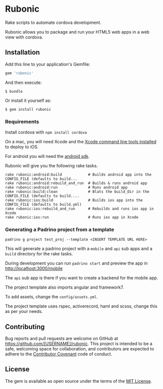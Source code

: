 # Rubonic

Rake scripts to automate cordova development.

Rubonic allows you to package and run your HTML5 web apps in a web view with cordova.

## Installation

Add this line to your application's Gemfile:

```ruby
gem 'rubonic'
```

And then execute:

    $ bundle

Or install it yourself as:

    $ gem install rubonic


### Requirements

Install cordova with `npm install cordova`

On a mac, you will need Xcode and the [Xcode command line tools installed](https://developer.apple.com/library/mac/recipes/xcode_help-locations_preferences/SpecifyingCommandLineTools/SpecifyingCommandLineTools.html) to deploy to iOS.

For android you will need the [android sdk](http://www.androidcentral.com/installing-android-sdk-windows-mac-and-linux-tutorial#slide2).


Rubonic will give you the following rake tasks.

```
rake rubonic:android:build            # Builds android app into the CONFIG_FILE (defaults to build...
rake rubonic:android:rebuild_and_run  # Builds & runs android app
rake rubonic:android:run              # Runs android app
rake rubonic:build:clean              # Blats the build_Dir in the CONFIG_FILE (defaults to build....
rake rubonic:ios:build                # Builds ios app into the CONFIG_FILE (defaults to build.yml)
rake rubonic:ios:rebuild_and_run      # Rebuilds and runs ios app in Xcode
rake rubonic:ios:run                  # Runs ios app in Xcode
```


### Generating a Padrino project from a template

`padrino g project test_proj --template <INSERT TEMPLATE URL HERE>`

This will generate a padrino project with a `mobile` and `api` sub apps and a `build` directory for the rake tasks.

During development you can run `padrino start` and preview the app in [http://localhost:3000/mobile](http://localhost:3000/mobile)

The `api` sub app is there if you want to create a backend for the mobile app.

The project template also imports angular and framework7.

To add assets, change the `config/assets.yml`.

The project template uses rspec, activerecord, haml and scsss, change this as per your needs.


## Contributing

Bug reports and pull requests are welcome on GitHub at https://github.com/[USERNAME]/rubonic. This project is intended to be a safe, welcoming space for collaboration, and contributors are expected to adhere to the [Contributor Covenant](http://contributor-covenant.org) code of conduct.


## License

The gem is available as open source under the terms of the [MIT License](http://opensource.org/licenses/MIT).

